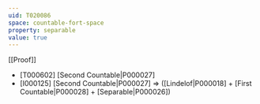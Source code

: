 ```yaml
---
uid: T020086
space: countable-fort-space
property: separable
value: true
---
```

[[Proof]]

* [T000602] [Second Countable|P000027]
* [I000125] [Second Countable|P000027] => ([Lindelof|P000018] + [First Countable|P000028] + [Separable|P000026])

